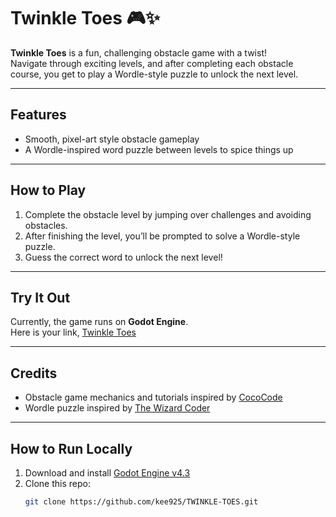 # Twinkle Toes 🎮✨

**Twinkle Toes** is a fun, challenging obstacle game with a twist!  
Navigate through exciting levels, and after completing each obstacle course, you get to play a Wordle-style puzzle to unlock the next level.

---

## Features

- Smooth, pixel-art style obstacle gameplay  
- A Wordle-inspired word puzzle between levels to spice things up  

---

## How to Play

1. Complete the obstacle level by jumping over challenges and avoiding obstacles.  
2. After finishing the level, you’ll be prompted to solve a Wordle-style puzzle.  
3. Guess the correct word to unlock the next level!  

---

## Try It Out

Currently, the game runs on **Godot Engine**.  
Here is your link, 
[Twinkle Toes](https://6846898317b3df45c9a8e72f--deft-phoenix-09ab95.netlify.app/)


---

## Credits

- Obstacle game mechanics and tutorials inspired by [CocoCode](https://www.youtube.com/@CocoCode)  
- Wordle puzzle inspired by [The Wizard Coder](https://www.youtube.com/@TheWizardCoder)  

---

## How to Run Locally

1. Download and install [Godot Engine v4.3](https://godotengine.org/download)  
2. Clone this repo:  
   ```bash
   git clone https://github.com/kee925/TWINKLE-TOES.git
